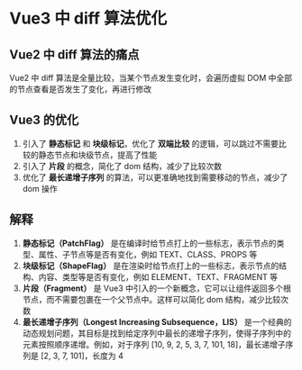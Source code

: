 # Vue3 中 diff 算法优化

## Vue2 中 diff 算法的痛点

Vue2 中 diff 算法是全量比较，当某个节点发生变化时，会遍历虚拟 DOM 中全部的节点查看是否发生了变化，再进行修改

## Vue3 的优化

1. 引入了 **静态标记** 和 **块级标记**，优化了 **双端比较** 的逻辑，可以跳过不需要比较的静态节点和块级节点，提高了性能
2. 引入了 **片段** 的概念，简化了 dom 结构，减少了比较次数
3. 优化了 **最长递增子序列** 的算法，可以更准确地找到需要移动的节点，减少了 dom 操作

## 解释

1. **静态标记（PatchFlag）** 是在编译时给节点打上的一些标志，表示节点的类型、属性、子节点等是否有变化，例如 TEXT、CLASS、PROPS 等
2. **块级标记（ShapeFlag）** 是在渲染时给节点打上的一些标志，表示节点的结构、内容、类型等是否有变化，例如 ELEMENT、TEXT、FRAGMENT 等
3. **片段（Fragment）** 是 Vue3 中引入的一个新概念，它可以让组件返回多个根节点，而不需要包裹在一个父节点中。这样可以简化 dom 结构，减少比较次数
4. **最长递增子序列（Longest Increasing Subsequence，LIS）** 是一个经典的动态规划问题，其目标是找到给定序列中最长的递增子序列，使得子序列中的元素按照顺序递增。例如，对于序列 [10, 9, 2, 5, 3, 7, 101, 18]，最长递增子序列是 [2, 3, 7, 101]，长度为 4
